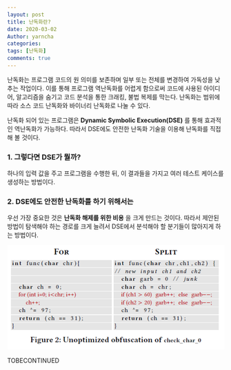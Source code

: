 ```yaml
---
layout: post
title: 난독화란?
date: 2020-03-02
Author: yarncha
categories:
tags: [난독화]
comments: true
---
```


난독화는 프로그램 코드의 원 의미를 보존하며 일부 또는 전체를 변경하여 가독성을 낮추는 작업이다. 이를 통해 프로그램 역난독화를 어렵게 함으로써 코드에 사용된 아이디어, 알고리즘을 숨기고 코드 분석을 통한 크래킹, 불법 복제를 막는다. 난독화는 범위에 따라 소스 코드 난독화와 바이너리 난독화로 나눌 수 있다.

난독화 되어 있는 프로그램은 **Dynamic Symbolic Execution(DSE)** 를 통해 효과적인 역난독화가 가능하다. 따라서 DSE에도 안전한 난독화 기술을 이용해 난독화를 직접 해 볼 것이다.

### 1. 그렇다면 DSE가 뭘까?

하나의 입력 값을 주고 프로그램을 수행한 뒤, 이 결과들을 가지고 여러 테스트 케이스를 생성하는 방법이다.

### 2. DSE에도 안전한 난독화를 하기 위해서는

우선 가장 중요한 것은 **난독화 해제를 위한 비용** 을 크게 만드는 것이다. 따라서 제안된 방법이 탐색해야 하는 경로를 크게 늘려서 DSE에서 분석해야 할 분기들이 많아지게 하는 방법이다.

![graph](<\images\qwer.png>)

TOBECONTINUED
